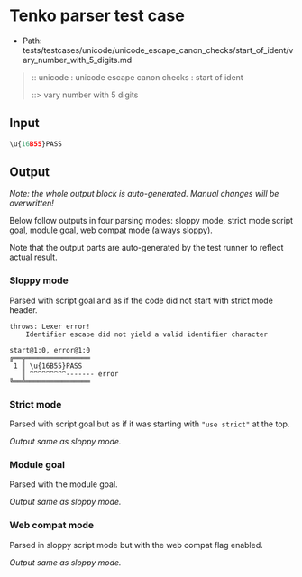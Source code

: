 # Tenko parser test case

- Path: tests/testcases/unicode/unicode_escape_canon_checks/start_of_ident/vary_number_with_5_digits.md

> :: unicode : unicode escape canon checks : start of ident
>
> ::> vary number with 5 digits

## Input

`````js
\u{16B55}PASS
`````

## Output

_Note: the whole output block is auto-generated. Manual changes will be overwritten!_

Below follow outputs in four parsing modes: sloppy mode, strict mode script goal, module goal, web compat mode (always sloppy).

Note that the output parts are auto-generated by the test runner to reflect actual result.

### Sloppy mode

Parsed with script goal and as if the code did not start with strict mode header.

`````
throws: Lexer error!
    Identifier escape did not yield a valid identifier character

start@1:0, error@1:0
╔══╦════════════════
 1 ║ \u{16B55}PASS
   ║ ^^^^^^^^^------- error
╚══╩════════════════

`````

### Strict mode

Parsed with script goal but as if it was starting with `"use strict"` at the top.

_Output same as sloppy mode._

### Module goal

Parsed with the module goal.

_Output same as sloppy mode._

### Web compat mode

Parsed in sloppy script mode but with the web compat flag enabled.

_Output same as sloppy mode._

